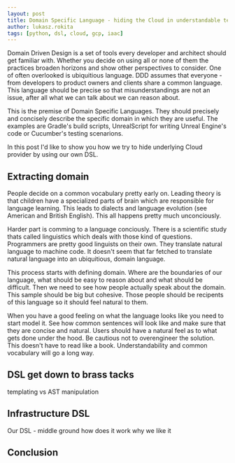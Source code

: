 ```yaml
---
layout: post
title: Domain Specific Language - hiding the Cloud in understandable terms
author: lukasz.rokita
tags: [python, dsl, cloud, gcp, iaac]
---
```


Domain Driven Design is a set of tools every developer and architect should get familiar with. Whether you decide on using all or none of them the practices broaden horizons and show other perspectives to consider. One of often overlooked is ubiquitious language. DDD assumes that everyone - from developers to product owners and clients share a common language. This language should be precise so that misunderstandings are not an issue, after all what we can talk about we can reason about.

This is the premise of Domain Specific Languages. They should precisely and concisely describe the specific domain in which they are useful. The examples are Gradle's build scripts, UnrealScript for writing Unreal Engine's code or Cucumber's testing scenarions.

In this post I'd like to show you how we try to hide underlying Cloud provider by using our own DSL.

## Extracting domain

People decide on a common vocabulary pretty early on. Leading theory is that children have a specialized parts of brain which are responsible for language learning. This leads to dialects and language evolution (see American and British English). This all happens pretty much unconciously. 

Harder part is comming to a language conciously. There is a scientific study thats called linguistics which deals with those kind of questions. Programmers are pretty good linguists on their own. They translate natural language to machine code. It doesn't seem that far fetched to translate natural language into an ubiquitious, domain language. 

This process starts with defining domain. Where are the boundaries of our language, what should be easy to reason about and what should be difficult. Then we need to see how people actually speak about the domain. This sample should be big but cohesive. Those people should be recipents of this language so it should feel natural to them. 

When you have a good feeling on what the language looks like you need to start model it. See how common sentences will look like and make sure that they are concise and natural. Users should have a natural feel as to what gets done under the hood. Be cautious not to overengineer the solution. This doesn't have to read like a book. Understandability and common vocabulary will go a long way. 

## DSL get down to brass tacks

templating vs AST manipulation


## Infrastructure DSL

Our DSL - middle ground
how does it work
why we like it

## Conclusion 
